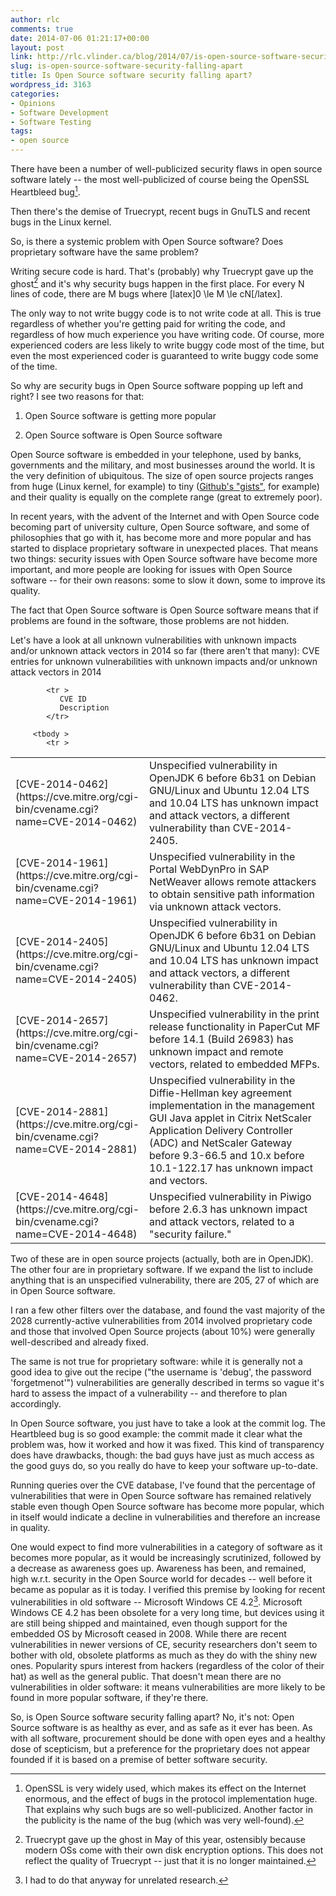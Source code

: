 ```yaml
---
author: rlc
comments: true
date: 2014-07-06 01:21:17+00:00
layout: post
link: http://rlc.vlinder.ca/blog/2014/07/is-open-source-software-security-falling-apart/
slug: is-open-source-software-security-falling-apart
title: Is Open Source software security falling apart?
wordpress_id: 3163
categories:
- Opinions
- Software Development
- Software Testing
tags:
- open source
---
```


There have been a number of well-publicized security flaws in open source software lately -- the most well-publicized of course being the OpenSSL Heartbleed bug[^1].

[^1]: OpenSSL is very widely used, which makes its effect on the Internet enormous, and the effect of bugs in the protocol implementation huge. That explains why such bugs are so well-publicized. Another factor in the publicity is the name of the bug (which was very well-found).

Then there's the demise of Truecrypt, recent bugs in GnuTLS and recent bugs in the Linux kernel.

So, is there a systemic problem with Open Source software? Does proprietary software have the same problem?

<!--more-->

Writing secure code is hard. That's (probably) why Truecrypt gave up the ghost[^2] and it's why security bugs happen in the first place. For every N lines of code, there are M bugs where [latex]0 \le M \le cN[/latex].

[^2]: Truecrypt gave up the ghost in May of this year, ostensibly because modern OSs come with their own disk encryption options. This does not reflect the quality of Truecrypt -- just that it is no longer maintained.

The only way to not write buggy code is to not write code at all. This is true regardless of whether you're getting paid for writing the code, and regardless of how much experience you have writing code. Of course, more experienced coders are less likely to write buggy code most of the time, but even the most experienced coder is guaranteed to write buggy code some of the time.

So why are security bugs in Open Source software popping up left and right? I see two reasons for that: 


	
  1. Open Source software is getting more popular

	
  2. Open Source software is Open Source software



Open Source software is embedded in your telephone, used by banks, governments and the military, and most businesses around the world. It is the very definition of ubiquitous. The size of open source projects ranges from huge (Linux kernel, for example) to tiny ([Github's "gists"](https://gist.github.com/discover), for example) and their quality is equally on the complete range (great to extremely poor).

In recent years, with the advent of the Internet and with Open Source code becoming part of university culture, Open Source software, and some of philosophies that go with it, has become more and more popular and has started to displace proprietary software in unexpected places. That means two things: security issues with Open Source software have become more important, and more people are looking for issues with Open Source software -- for their own reasons: some to slow it down, some to improve its quality.

The fact that Open Source software is Open Source software means that if problems are found in the software, those problems are not hidden.

Let's have a look at all unknown vulnerabilities with unknown impacts and/or unknown attack vectors in 2014 so far (there aren't that many): 
      <table >
         CVE entries for unknown vulnerabilities with unknown impacts and/or unknown attack vectors in 2014
         
            <tr >
               CVE ID
               Description
            </tr>
         
         <tbody >
            <tr >
               
<td width="150" >
                  [CVE-2014-0462](https://cve.mitre.org/cgi-bin/cvename.cgi?name=CVE-2014-0462)
               
</td>
               
<td >Unspecified vulnerability in OpenJDK 6 before 6b31 on Debian GNU/Linux and Ubuntu 12.04 LTS and 10.04 LTS has unknown impact and attack vectors, a different vulnerability than CVE-2014-2405.
</td>
            </tr>
            <tr >
               
<td width="150" >
                  [CVE-2014-1961](https://cve.mitre.org/cgi-bin/cvename.cgi?name=CVE-2014-1961)
               
</td>
               
<td >Unspecified vulnerability in the Portal WebDynPro in SAP NetWeaver allows remote attackers to obtain sensitive path information via unknown attack vectors.
</td>
            </tr>
            <tr >
               
<td width="150" >
                  [CVE-2014-2405](https://cve.mitre.org/cgi-bin/cvename.cgi?name=CVE-2014-2405)
               
</td>
               
<td >Unspecified vulnerability in OpenJDK 6 before 6b31 on Debian GNU/Linux and Ubuntu 12.04 LTS and 10.04 LTS has unknown impact and attack vectors, a different vulnerability than CVE-2014-0462.
</td>
            </tr>
            <tr >
               
<td width="150" >
                  [CVE-2014-2657](https://cve.mitre.org/cgi-bin/cvename.cgi?name=CVE-2014-2657)
               
</td>
               
<td >Unspecified vulnerability in the print release functionality in PaperCut MF before 14.1 (Build 26983) has unknown impact and remote vectors, related to embedded MFPs.
</td>
            </tr>
            <tr >
               
<td width="150" >
                  [CVE-2014-2881](https://cve.mitre.org/cgi-bin/cvename.cgi?name=CVE-2014-2881)
               
</td>
               
<td >Unspecified vulnerability in the Diffie-Hellman key agreement implementation in the management GUI Java applet in Citrix NetScaler Application Delivery Controller (ADC) and NetScaler Gateway before 9.3-66.5 and 10.x before 10.1-122.17 has unknown impact and vectors.
</td>
            </tr>
            <tr >
               
<td width="150" >
                  [CVE-2014-4648](https://cve.mitre.org/cgi-bin/cvename.cgi?name=CVE-2014-4648)
               
</td>
               
<td >Unspecified vulnerability in Piwigo before 2.6.3 has unknown impact and attack vectors, related to a "security failure."
</td>
            </tr>
         </tbody>
      </table>

Two of these are in open source projects (actually, both are in OpenJDK). The other four are in proprietary software.
If we expand the list to include anything that is an unspecified vulnerability, there are 205, 27 of which are in Open Source software.

I ran a few other filters over the database, and found the vast majority of the 2028 currently-active vulnerabilities from 2014 involved proprietary code and those that involved Open Source projects (about 10%) were generally well-described and already fixed.

The same is not true for proprietary software: while it is generally not a good idea to give out the recipe ("the username is 'debug', the password 'forgetmenot'") vulnerabilities are generally described in terms so vague it's hard to assess the impact of a vulnerability -- and therefore to plan accordingly.

In Open Source software, you just have to take a look at the commit log. The Heartbleed bug is so good example: the commit made it clear what the problem was, how it worked and how it was fixed. This kind of transparency does have drawbacks, though: the bad guys have just as much access as the good guys do, so you really do have to keep your software up-to-date.

Running queries over the CVE database, I've found that the percentage of vulnerabilities that were in Open Source software has remained relatively stable even though Open Source software has become more popular, which in itself would indicate a decline in vulnerabilities and therefore an increase in quality.

One would expect to find more vulnerabilities in a category of software as it becomes more popular, as it would be increasingly scrutinized, followed by a decrease as awareness goes up. Awareness has been, and remained, high w.r.t. security in the Open Source world for decades -- well before it became as popular as it is today.
I verified this premise by looking for recent vulnerabilities in old software -- Microsoft Windows CE 4.2[^3]. Microsoft Windows CE 4.2 has been obsolete for a very long time, but devices using it are still being shipped and maintained, even though support for the embedded OS by Microsoft ceased in 2008. While there are recent vulnerabilities in newer versions of CE, security researchers don't seem to bother with old, obsolete platforms as much as they do with the shiny new ones. Popularity spurs interest from hackers (regardless of the color of their hat) as well as the general public. That doesn't mean there are no vulnerabilities in older software: it means vulnerabilities are more likely to be found in more popular software, if they're there.

[^3]: I had to do that anyway  for unrelated research.

So, is Open Source software security falling apart? No, it's not: Open Source software is as healthy as ever, and as safe as it ever has been. As with all software, procurement should be done with open eyes and a healthy dose of scepticism, but a preference for the proprietary does not appear founded if it is based on a premise of better software security.
